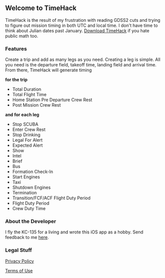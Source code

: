 ## Welcome to TimeHack

TimeHack is the result of my frustration with reading GDSS2 cuts and trying to figure out mission timing in both UTC and local time. I don't have time to think about Julian dates past January. [Download TimeHack](https://s-brenner.github.io/time-hack/index) if you hate public math too.

### Features

Create a trip and add as many legs as you need. Creating a leg is simple. All you need is the departure field, takeoff time, landing field and arrival time. From there, TimeHack will generate timing

**for the trip**
- Total Duration
- Total Flight Time
- Home Station Pre Departure Crew Rest
- Post Mission Crew Rest

**and for each leg** 
- Stop SCUBA
- Enter Crew Rest
- Stop Drinking
- Legal For Alert
- Expected Alert
- Show
- Intel
- Brief
- Bus
- Formation Check-In
- Start Engines
- Taxi
- Shutdown Engines
- Termination
- Transition/FCF/ACF Flight Duty Period
- Flight Duty Period
- Crew Duty Time

### About the Developer

I fly the KC-135 for a living and wrote this iOS app as a hobby. Send feedback to me [here](mailto:brenner.scott.developer@gmail.com).

### Legal Stuff

[Privacy Policy](https://s-brenner.github.io/time-hack/privacy)

[Terms of Use](https://s-brenner.github.io/time-hack/terms)
